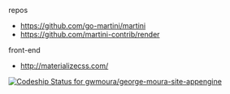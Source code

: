 repos

* https://github.com/go-martini/martini
* https://github.com/martini-contrib/render

front-end

* http://materializecss.com/

[ ![Codeship Status for gwmoura/george-moura-site-appengine](https://codeship.com/projects/3941abd0-785b-0133-8833-623aed5d7603/status?branch=master)](https://codeship.com/projects/118565)
